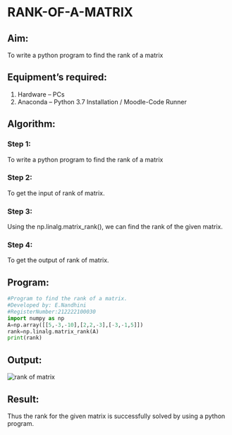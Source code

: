 # RANK-OF-A-MATRIX

## Aim:

To write a python program to find the rank of a matrix

## Equipment’s required:
1. 	Hardware – PCs
2. 	Anaconda – Python 3.7 Installation / Moodle-Code Runner

## Algorithm:

### Step 1:

To write a python program to find the rank of a matrix

### Step 2:

To get the input of rank of matrix.

### Step 3:

Using the np.linalg.matrix_rank(), we can find the rank of the given matrix.

### Step 4:
To get the output of rank of matrix.

## Program:
```python
#Program to find the rank of a matrix.
#Developed by: E.Nandhini
#RegisterNumber:212222100030
import numpy as np
A=np.array([[5,-3,-10],[2,2,-3],[-3,-1,5]])
rank=np.linalg.matrix_rank(A)
print(rank)
```
## Output:

![rank of matrix](https://user-images.githubusercontent.com/121998147/227254311-af0ce06a-bb8b-47b3-89bf-1e27df9debe6.png)

## Result:
Thus the rank for the given matrix is successfully solved by  using a python program.

